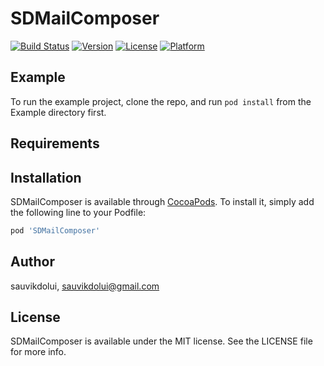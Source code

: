 # SDMailComposer

[![Build Status](https://travis-ci.org/sauvikdolui/SDMailComposer.svg?branch=master)](https://travis-ci.org/sauvikdolui/SDMailComposer)
[![Version](https://img.shields.io/cocoapods/v/SDMailComposer.svg?style=flat)](https://cocoapods.org/pods/SDMailComposer)
[![License](https://img.shields.io/cocoapods/l/SDMailComposer.svg?style=flat)](https://cocoapods.org/pods/SDMailComposer)
[![Platform](https://img.shields.io/cocoapods/p/SDMailComposer.svg?style=flat)](https://cocoapods.org/pods/SDMailComposer)

## Example

To run the example project, clone the repo, and run `pod install` from the Example directory first.

## Requirements

## Installation

SDMailComposer is available through [CocoaPods](https://cocoapods.org). To install
it, simply add the following line to your Podfile:

```ruby
pod 'SDMailComposer'
```

## Author

sauvikdolui, sauvikdolui@gmail.com

## License

SDMailComposer is available under the MIT license. See the LICENSE file for more info.
